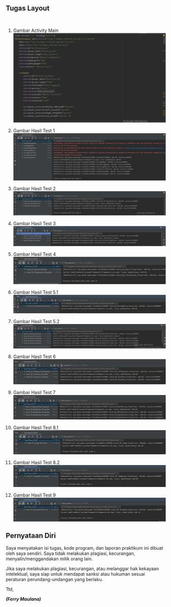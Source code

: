 ## Tugas Layout

<br>

1. Gambar Activity Main
![Gambar Activity Main](Activity_main.jpeg)

2. Gambar Hasil Test 1
![Gambar Hasil Test 1](Hasil_Test1.jpeg)

3. Gambar Hasil Test 2
![Gambar Hasil Test 2](Hasil_Test2.jpeg)

4. Gambar Hasil Test 3
![Gambar Hasil Test 3](Hasil_Test3.jpeg)

5. Gambar Hasil Test 4
![Gambar Hasil Test 4](Hasil_Test4.jpeg)

6. Gambar Hasil Test 5.1
![Gambar Hasil Test 5.1](Hasil_Test5.1.jpeg)

7. Gambar Hasil Test 5.2
![Gambar Hasil Test 5.2](Hasil_Test5.2.jpeg)

8. Gambar Hasil Test 6
![Gambar Hasil Test 6](Hasil_Test6.1.jpeg)

9. Gambar Hasil Test 7
![Gambar Hasil Test 7](Hasil_Test7.jpeg)

10. Gambar Hasil Test 8.1
![Gambar Hasil Test 8](Hasil_Test8.1.jpeg)

11. Gambar Hasil Test 8.2
![Gambar Hasil Test 8](Hasil_Test8.2.jpeg)

12. Gambar Hasil Test 9
![Gambar Hasil Test 9](Hasil_Test9.jpeg)

## Pernyataan Diri

Saya menyatakan isi tugas, kode program, dan laporan praktikum ini dibuat oleh saya sendiri. Saya tidak melakukan plagiasi, kecurangan, menyalin/menggandakan milik orang lain.

Jika saya melakukan plagiasi, kecurangan, atau melanggar hak kekayaan intelektual, saya siap untuk mendapat sanksi atau hukuman sesuai peraturan perundang-undangan yang berlaku.

Ttd,

***(Ferry Maulana)***